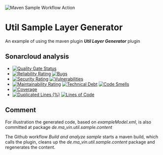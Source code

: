 ![Maven Sample Workflow Action](https://github.com/Ma-Vin/de.ma_vin.util.layerGenerator/actions/workflows/sampleMaven.yml/badge.svg)

# Util Sample Layer Generator

An example of using the maven plugin ***Util Layer Generator*** plugin

## Sonarcloud analysis

* [![Quality Gate Status](https://sonarcloud.io/api/project_badges/measure?project=Ma-Vin_de.ma_vin.util.sampleLayerGenerator&metric=alert_status)](https://sonarcloud.io/dashboard?id=Ma-Vin_de.ma_vin.util.sampleLayerGenerator)
* [![Reliability Rating](https://sonarcloud.io/api/project_badges/measure?project=Ma-Vin_de.ma_vin.util.sampleLayerGenerator&metric=reliability_rating)](https://sonarcloud.io/dashboard?id=Ma-Vin_de.ma_vin.util.sampleLayerGenerator)  [![Bugs](https://sonarcloud.io/api/project_badges/measure?project=Ma-Vin_de.ma_vin.util.sampleLayerGenerator&metric=bugs)](https://sonarcloud.io/dashboard?id=Ma-Vin_de.ma_vin.util.sampleLayerGenerator)
* [![Security Rating](https://sonarcloud.io/api/project_badges/measure?project=Ma-Vin_de.ma_vin.util.sampleLayerGenerator&metric=security_rating)](https://sonarcloud.io/dashboard?id=Ma-Vin_de.ma_vin.util.sampleLayerGenerator)  [![Vulnerabilities](https://sonarcloud.io/api/project_badges/measure?project=Ma-Vin_de.ma_vin.util.sampleLayerGenerator&metric=vulnerabilities)](https://sonarcloud.io/dashboard?id=Ma-Vin_de.ma_vin.util.sampleLayerGenerator)
* [![Maintainability Rating](https://sonarcloud.io/api/project_badges/measure?project=Ma-Vin_de.ma_vin.util.sampleLayerGenerator&metric=sqale_rating)](https://sonarcloud.io/dashboard?id=Ma-Vin_de.ma_vin.util.sampleLayerGenerator)  [![Technical Debt](https://sonarcloud.io/api/project_badges/measure?project=Ma-Vin_de.ma_vin.util.sampleLayerGenerator&metric=sqale_index)](https://sonarcloud.io/dashboard?id=Ma-Vin_de.ma_vin.util.sampleLayerGenerator)  [![Code Smells](https://sonarcloud.io/api/project_badges/measure?project=Ma-Vin_de.ma_vin.util.sampleLayerGenerator&metric=code_smells)](https://sonarcloud.io/dashboard?id=Ma-Vin_de.ma_vin.util.sampleLayerGenerator)
* [![Coverage](https://sonarcloud.io/api/project_badges/measure?project=Ma-Vin_de.ma_vin.util.sampleLayerGenerator&metric=coverage)](https://sonarcloud.io/dashboard?id=Ma-Vin_de.ma_vin.util.sampleLayerGenerator)
* [![Duplicated Lines (%)](https://sonarcloud.io/api/project_badges/measure?project=Ma-Vin_de.ma_vin.util.sampleLayerGenerator&metric=duplicated_lines_density)](https://sonarcloud.io/dashboard?id=Ma-Vin_de.ma_vin.util.sampleLayerGenerator)  [![Lines of Code](https://sonarcloud.io/api/project_badges/measure?project=Ma-Vin_de.ma_vin.util.sampleLayerGenerator&metric=ncloc)](https://sonarcloud.io/dashboard?id=Ma-Vin_de.ma_vin.util.sampleLayerGenerator)

## Comment

For illustration the generated code, based on *exampleModel.xml*, is also committed at package *de.ma_vin.util.sample.content*

The Github workflow *Build and analyze sample* starts a maven build, which calls the plugin, cleans up the 
*de.ma_vin.util.sample.content* package and regenerates the content.